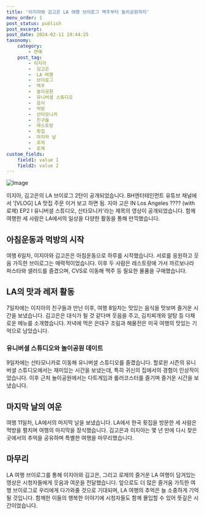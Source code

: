 ```yaml
---
title: '이지아와 김고은 LA 여행 브이로그 맥주부터 놀이공원까지'
menu_order: 1
post_status: publish
post_excerpt: 
post_date: 2024-02-11 19:44:25
taxonomy:
    category:
        - 연예
    post_tag:
        - 이지아
        -  김고은
        -  LA 여행
        -  브이로그
        -  맥주
        -  놀이공원
        -  유니버셜 스튜디오
        -  음식
        -  먹방
        -  산타모니카
        -  친구들
        -  레스토랑
        -  횟집
        -  마지막 날
        -  추억
        -  로제
custom_fields:
    field1: value 1
    field2: value 2
---
```


![Image](https://ssl.pstatic.net/mimgnews/image/112/2024/02/10/202402101611074573504_20240210170243_01_20240210170301218.jpg?type=w540)

이지아, 김고은의 LA 브이로그 2탄이 공개되었습니다. BH엔터테인먼트 유튜브 채널에서 '[VLOG] LA 맛집 주문 이거 보고 하면 됨. 지아 고은 IN Los Angeles ???? (with 로제) EP2 l 유니버셜 스튜디오, 산타모니카'라는 제목의 영상이 공개되었습니다. 함께 여행한 세 사람은 LA에서의 일상을 다양한 활동을 통해 만끽했습니다.
## 아침운동과 먹방의 시작
여행 6일차, 이지아와 김고은은 아침운동으로 하루를 시작했습니다. 서로를 응원하고 웃음 가득한 브이로그는 매력적이었습니다. 이후 두 사람은 레스토랑에 가서 까르보나라 파스타와 샐러드를 즐겼으며, CVS로 이동해 맥주 등 필요한 물품을 구매했습니다.
## LA의 맛과 레저 활동
7일차에는 이지아의 친구들과 만난 이후, 여행 8일차는 맛있는 음식을 맛보며 즐거운 시간을 보냈습니다. 김고은은 대식가 될 것 같다며 웃음을 주고, 김치찌개와 알탕 등 다채로운 메뉴를 소개했습니다. 저녁에 먹은 은대구 조림과 해물전은 미국 여행의 맛있는 기억으로 남았습니다.
### 유니버셜 스튜디오와 놀이공원 데이트
9일차에는 산타모니카로 이동해 유니버셜 스튜디오를 즐겼습니다. 할로윈 시즌의 유니버셜 스튜디오에서는 재미있는 시간을 보냈는데, 특히 귀신의 집에서의 경험이 인상적이었습니다. 이후 근처 놀이공원에서는 다트게임과 롤러코스터를 즐기며 즐거운 시간을 보냈습니다.
## 마지막 날의 여운
여행 11일차, LA에서의 마지막 날을 보냈습니다. LA에서 한국 횟집을 방문한 세 사람은 먹방을 펼치며 여행의 마지막을 장식했습니다. 김고은과 이지아는 몇 년 만에 다시 찾은 곳에서의 추억을 공유하며 특별한 여행을 마무리했습니다.
## 마무리
LA 여행 브이로그를 통해 이지아와 김고은, 그리고 로제의 즐거운 LA 여행이 담겨있는 영상은 시청자들에게 웃음과 여운을 전달했습니다. 앞으로도 더 많은 즐거움 가득한 여행 브이로그로 우리에게 다가와줄 것으로 기대되며, LA 여행의 추억은 늘 소중하게 기억될 것입니다. 함께한 이들의 행복한 이야기에 시청자들도 함께 몰입할 수 있어 뜻깊은 시간이었습니다.
